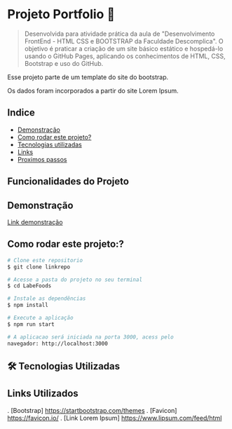 # Projeto Portfolio  📑

> Desenvolvida para atividade prática da aula de "Desenvolvimento FrontEnd - HTML CSS e BOOTSTRAP da Faculdade Descomplica".
O objetivo é praticar a criação de um site básico estático e hospedá-lo usando o GitHub Pages, aplicando os conhecimentos de HTML, CSS, Bootstrap e uso do GitHub.

Esse projeto parte de um template do site do bootstrap.

Os dados foram incorporados a partir do site Lorem Ipsum.

## Indice
- <a href="#demonstracao">Demonstração</a>
- <a href="#rodar">Como rodar este projeto?</a>
- <a href="#tecnologias-utilizadas">Tecnologias utilizadas </a>
- <a href="#links utilizados">Links</a>
- <a href="#passos">Proximos passos</a>

## Funcionalidades do Projeto

## Demonstração
[Link demonstração](https://elianafuji.github.io/portfolio/)

## Como rodar este projeto:?

```bash
# Clone este repositorio
$ git clone linkrepo

# Acesse a pasta do projeto no seu terminal
$ cd LabeFoods

# Instale as dependências
$ npm install

# Execute a aplicação
$ npm run start

# A aplicacao será iniciada na porta 3000, acess pelo
navegador: http://localhost:3000
```

## 🛠️ Tecnologias Utilizadas

## Links Utilizados
. [Bootstrap] https://startbootstrap.com/themes
. [Favicon] https://favicon.io/
. [Link Lorem Ipsum] https://www.lipsum.com/feed/html

